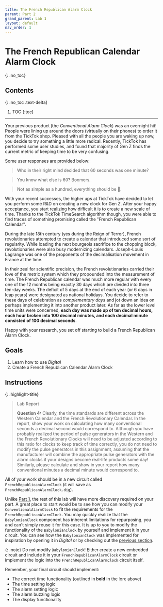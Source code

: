 ```yaml
---
title: The French Republican Alarm Clock
parent: Part 2
grand_parent: Lab 1
layout: default
nav_order: 1
---
```


# The French Republican Calendar Alarm Clock
{: .no_toc}

## Contents
{: .no_toc .text-delta}

1. TOC
{:toc}

---

Your previous product (the *Conventional Alarm Clock*) was an overnight hit!
People were lining up around the doors (virtually on their phones) to order it from the TickTok shop.
Pleased with all the people you are waking up now, you decide to try something a little more radical.
Recently, TickTok has performed some user studies, and found that majority of Gen Z finds the current metric of keeping time to be very confusing.

Some user responses are provided below:
> Who in their right mind decided that 60 seconds was one minute?

> You know what else is 60? Boomers.

> Not as simple as a hundred, everything should be 💯.

With your recent successes, the higher ups at TickTok have decided to let you perform some R&D on creating a new clock for Gen Z.
After your happy acceptance, you start realizing how difficult it is to create a new scale of time.
Thanks to the TickTok TimeSearch algorithm though, you were able to find traces of something promising called the "French Republican Calendar".

During the late 18th century (yes during the Reign of Terror), French revolutionaries attempted to create a calendar that introduced some sort of regularity.
While loading the next bourgeois sacrifice to the chopping block, revolutionaries were also busy modernizing calendars.
Joseph-Louis Lagrange was one of the proponents of the decimalisation movement in France at the time.

In their zeal for scientific precision, the French revolutionaries carried their love of the metric system which they propounded into the measurement of time.
The French Republican calendar was much more regular with every one of the 12 months being exactly 30 days which are divided into three ten-day weeks.
The deficit of 5 days at the end of each year (or 6 days in leap years) were designated as national holidays.
You decide to refer to these days of celebration as *complementary days* and jot down an idea on perhaps implementing it into another product later.
As far as the lower level time units were concerned, **each day was made up of ten decimal hours, each hour broken into 100 decimal minutes, and each decimal minute consisted of 100 decimal seconds**.

Happy with your research, you set off starting to build a French Republican Alarm Clock.


## Goals

1. Learn how to use *Digital*
2. Create a French Republican Calendar Alarm Clock 

## Instructions

{: .highlight-title}
> Lab Report
> 
> **Question 4:** Clearly, the time standards are different across the Western Calendar and the French Revolutionary Calendar.
> In the report, show your work on calculating how many conventional seconds a decimal second would correspond to.
> Although you have probably realized the period of pulse generators in the Western and the French Revolutionary Clocks will need to be adjusted according to this ratio for clocks to keep track of time correctly, you do not need to modify the pulse generators in this assignment, assuming that the manufacturer will combine the appropriate pulse generators with the alarm clocks if your designs become real-life products some day!
> Similarly, please calculate and show in your report how many conventional minutes a decimal minute would correspond to.

All of your work should be in a new circuit called `FrenchRepublicanAlarmClock` (it will save as `FrenchRepublicanAlarmClock.dig`).

Unlike [Part 1](https://cse140l.github.io/fa24-labs/docs/lab1/part1), the rest of this lab will have more discovery required on your part.
A great place to start would be to see how you can modify your `ConventionalAlarmClock` to fit the requirements for the `FrenchRepublicanAlarmClock`.
You may quickly realize that the `BabylonianClock` component has inherent limitations for repurposing, you and can't simply reuse it for this case.
It is up to you to modify the functionality of the `BabylonianClock` by yourself and implement it in your circuit.
You can see how the `BabylonianClock` was implemented for inspiration by opening it in *Digital* or by checking out the [previous section](https://cse140l.github.io/fa24-labs/docs/lab1/part1/provided_components#babylonianclock).

{: .note}
Do not modify `BabylonianClock`! Either create a new embedded circuit and include it in your `FrenchRepublicanAlarmClock` circuit or implement the logic into the `FrenchRepublicanAlarmClock` circuit itself.

Remember, your final circuit should implement:
- The correct time functionality (outlined in **bold** in the lore above)
- The time setting logic
- The alarm setting logic
- The alarm buzzing logic
- The display functionality
